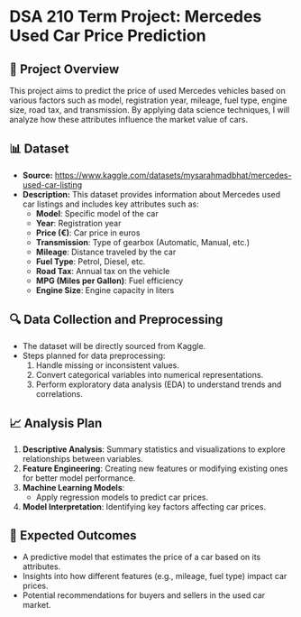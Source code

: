 # DSA 210 Term Project: Mercedes Used Car Price Prediction 

## 📌 Project Overview  
This project aims to predict the price of used Mercedes vehicles based on various factors such as model, registration year, mileage, fuel type, engine size, road tax, and transmission. By applying data science techniques, I will analyze how these attributes influence the market value of cars.  

## 📊 Dataset  
- **Source:** https://www.kaggle.com/datasets/mysarahmadbhat/mercedes-used-car-listing
- **Description:** This dataset provides information about Mercedes used car listings and includes key attributes such as:
  - **Model**: Specific model of the car  
  - **Year**: Registration year
  - **Price (€)**: Car price in euros
  - **Transmission**: Type of gearbox (Automatic, Manual, etc.) 
  - **Mileage**: Distance traveled by the car 
  - **Fuel Type**: Petrol, Diesel, etc.
  - **Road Tax**: Annual tax on the vehicle 
  - **MPG (Miles per Gallon)**: Fuel efficiency
  - **Engine Size**: Engine capacity in liters  

## 🔍 Data Collection and Preprocessing  
- The dataset will be directly sourced from Kaggle.  
- Steps planned for data preprocessing:  
  1. Handle missing or inconsistent values.
  2. Convert categorical variables into numerical representations.  
  3. Perform exploratory data analysis (EDA) to understand trends and correlations.  

## 📈 Analysis Plan  
1. **Descriptive Analysis**: Summary statistics and visualizations to explore relationships between variables.  
2. **Feature Engineering**: Creating new features or modifying existing ones for better model performance.  
3. **Machine Learning Models**:  
   - Apply regression models to predict car prices.
4. **Model Interpretation**: Identifying key factors affecting car prices.  

## 🎯 Expected Outcomes  
- A predictive model that estimates the price of a car based on its attributes.  
- Insights into how different features (e.g., mileage, fuel type) impact car prices.  
- Potential recommendations for buyers and sellers in the used car market.  

